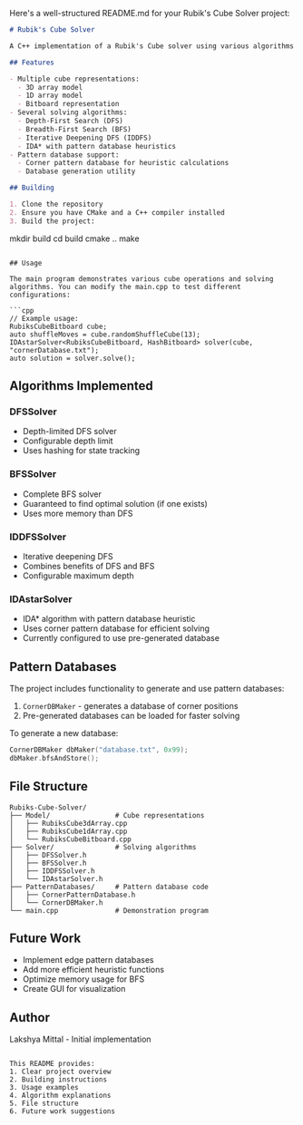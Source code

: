 Here's a well-structured README.md for your Rubik's Cube Solver project:

```markdown
# Rubik's Cube Solver

A C++ implementation of a Rubik's Cube solver using various algorithms and data structures.

## Features

- Multiple cube representations:
  - 3D array model
  - 1D array model
  - Bitboard representation
- Several solving algorithms:
  - Depth-First Search (DFS)
  - Breadth-First Search (BFS)
  - Iterative Deepening DFS (IDDFS)
  - IDA* with pattern database heuristics
- Pattern database support:
  - Corner pattern database for heuristic calculations
  - Database generation utility

## Building

1. Clone the repository
2. Ensure you have CMake and a C++ compiler installed
3. Build the project:
   ```
   mkdir build
   cd build
   cmake ..
   make
   ```

## Usage

The main program demonstrates various cube operations and solving algorithms. You can modify the main.cpp to test different configurations:

```cpp
// Example usage:
RubiksCubeBitboard cube;
auto shuffleMoves = cube.randomShuffleCube(13);
IDAstarSolver<RubiksCubeBitboard, HashBitboard> solver(cube, "cornerDatabase.txt");
auto solution = solver.solve();
```

## Algorithms Implemented

### DFSSolver
- Depth-limited DFS solver
- Configurable depth limit
- Uses hashing for state tracking

### BFSSolver
- Complete BFS solver
- Guaranteed to find optimal solution (if one exists)
- Uses more memory than DFS

### IDDFSSolver
- Iterative deepening DFS
- Combines benefits of DFS and BFS
- Configurable maximum depth

### IDAstarSolver
- IDA* algorithm with pattern database heuristic
- Uses corner pattern database for efficient solving
- Currently configured to use pre-generated database

## Pattern Databases

The project includes functionality to generate and use pattern databases:

1. `CornerDBMaker` - generates a database of corner positions
2. Pre-generated databases can be loaded for faster solving

To generate a new database:
```cpp
CornerDBMaker dbMaker("database.txt", 0x99);
dbMaker.bfsAndStore();
```

## File Structure

```
Rubiks-Cube-Solver/
├── Model/                # Cube representations
│   ├── RubiksCube3dArray.cpp
│   ├── RubiksCube1dArray.cpp
│   └── RubiksCubeBitboard.cpp
├── Solver/               # Solving algorithms
│   ├── DFSSolver.h
│   ├── BFSSolver.h
│   ├── IDDFSSolver.h
│   └── IDAstarSolver.h
├── PatternDatabases/     # Pattern database code
│   ├── CornerPatternDatabase.h
│   └── CornerDBMaker.h
└── main.cpp              # Demonstration program
```

## Future Work

- Implement edge pattern databases
- Add more efficient heuristic functions
- Optimize memory usage for BFS
- Create GUI for visualization

## Author

Lakshya Mittal - Initial implementation
```

This README provides:
1. Clear project overview
2. Building instructions
3. Usage examples
4. Algorithm explanations
5. File structure
6. Future work suggestions
